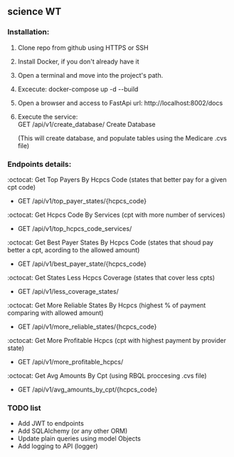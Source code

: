 ## science WT


### Installation:

1. Clone repo from github using HTTPS or SSH
2. Install Docker, if you don't already have it
3. Open a terminal and move into the project's path.
4. Excecute: docker-compose up -d --build
5. Open a browser and access to FastApi url: http://localhost:8002/docs
6. Execute the service:  
    GET ​/api​/v1​/create_database​/ Create Database
    
    (This will create database, and populate tables using the Medicare .cvs file)


### Endpoints details:

:octocat: Get Top Payers By Hcpcs Code (states that better pay for a given cpt code)
- GET /api/v1/top_payer_states/{hcpcs_code}

:octocat: Get Hcpcs Code By Services (cpt with more number of services)
- GET /api/v1/top_hcpcs_code_services/

:octocat: Get Best Payer States By Hcpcs Code (states that shoud pay better a cpt, acording to the allowed amount)
- GET /api/v1/best_payer_state/{hcpcs_code}

:octocat: Get States Less Hcpcs Coverage (states that cover less cpts)
- GET /api/v1/less_coverage_states/

:octocat: Get More Reliable States By Hcpcs (highest % of payment comparing with allowed amount)
- GET /api/v1/more_reliable_states/{hcpcs_code}

:octocat: Get More Profitable Hcpcs (cpt with highest payment by provider state)
- GET /api/v1/more_profitable_hcpcs/

:octocat: Get Avg Amounts By Cpt (using RBQL proccesing .cvs file)
- GET /api/v1/avg_amounts_by_cpt/{hcpcs_code}


### TODO list

- Add JWT to endpoints
- Add SQLAlchemy (or any other ORM)
- Update plain queries using model Objects
- Add logging to API (logger)